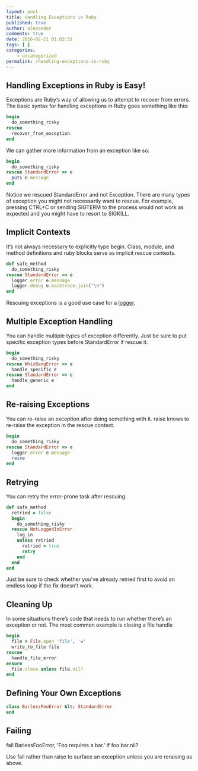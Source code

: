 ```yaml
---
layout: post
title: Handling Exceptions in Ruby
published: true
author: alexander
comments: true
date: 2016-02-21 01:02:51
tags: [ ]
categories:
    - uncategorized
permalink: /handling-exceptions-in-ruby
---
```

## Handling Exceptions in Ruby is Easy!

Exceptions are Ruby&#8217;s way of allowing us to attempt to recover from errors. The basic syntax for handling exceptions in Ruby goes something like this:

```ruby
begin
  do_something_risky
rescue
  recover_from_exception
end
```

We can gather more information from an exception like so:

```ruby
begin
  do_something_risky
rescue StandardError => e
  puts e.message
end
```

Notice we rescued StandardError and not Exception. There are many types of exception you might not necessarily want to rescue. For example, pressing CTRL+C or sending SIGTERM to the process would not work as expected and you might have to resort to SIGKILL.

## Implicit Contexts

It&#8217;s not always necessary to explicitly type begin. Class, module, and method definitions and ruby blocks serve as implicit rescue contexts.

```ruby
def safe_method
  do_something_risky
rescue StandardError => e
  logger.error e.message
  logger.debug e.backtrace.join("\n")
end
```

Rescuing exceptions is a good use case for a [logger][1].

## Multiple Exception Handling

You can handle multiple types of exception differently. Just be sure to put specific exception types before StandardError if rescue it.

```ruby
begin
  do_something_risky
rescue WhizBangError => e
  handle_specific e
rescue StandardError => e
  handle_generic e
end
```

## Re-raising Exceptions

You can re-raise an exception after doing something with it. raise knows to re-raise the exception in the rescue context.

```ruby
begin
  do_something_risky
rescue StandardError => e
  logger.error e.message
  raise
end
```

## Retrying

You can retry the error-prone task after rescuing.

```ruby
def safe_method
  retried = false
  begin
    do_something_risky
  rescue NotLoggedInError
    log_in
    unless retried
      retried = true
      retry
    end
  end
end
```


Just be sure to check whether you&#8217;ve already retried first to avoid an endless loop if the fix doesn&#8217;t work.

## Cleaning Up

In some situations there&#8217;s code that needs to run whether there&#8217;s an exception or not. The most common example is closing a file handle

```ruby
begin
  file = File.open 'file', 'w'
  write_to_file file
rescue
  handle_file_error
ensure
  file.close unless file.nil?
end
```

## Defining Your Own Exceptions

```ruby
class BarlessFooError &lt; StandardError
end
```

## Failing

fail BarlessFooError, 'Foo requires a bar.' if foo.bar.nil?

Use fail rather than raise to surface an exception unless you are reraising as above.

 [1]: http://alexander-clark.com/blog/the-ruby-logger/
